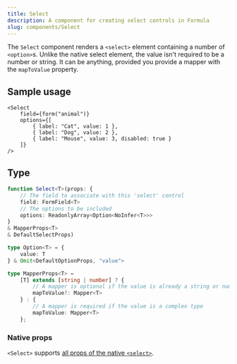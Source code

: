 ```yaml
---
title: Select
description: A component for creating select controls in Formula
slug: components/Select
---
```


The `Select` component renders a `<select>` element containing a number of `<option>`s. Unlike the native select
element, the value isn't required to be a number or string. It can be anything, provided you provide a mapper with the
`mapToValue` property.

## Sample usage

```tsx
<Select
    field={form("animal")}
    options={[
        { label: "Cat", value: 1 },
        { label: "Dog", value: 2 },
        { label: "Mouse", value: 3, disabled: true }
    ]}
/>
```

## Type

```typescript
function Select<T>(props: {
    // The field to associate with this 'select' control
    field: FormField<T>
    // The options to be included
    options: ReadonlyArray<Option<NoInfer<T>>>
}
& MapperProps<T>
& DefaultSelectProps)

type Option<T> = {
    value: T
} & Omit<DefaultOptionProps, "value">

type MapperProps<T> =
    [T] extends [string | number] ? {
        // A mapper is optional if the value is already a string or number
        mapToValue?: Mapper<T>
    } : {
        // A mapper is required if the value is a complex type
        mapToValue: Mapper<T>
    };
```

### Native props

`<Select>` supports
[all props of the native `<select>`](https://developer.mozilla.org/en-US/docs/Web/HTML/Reference/Elements/select#attributes).
